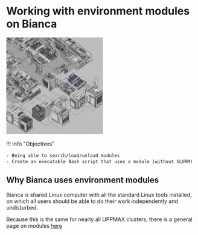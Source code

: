 # Working with environment modules on Bianca

![Working with a computer cluster module system](./img/627409_working_with_a_computer_cluster_module_system_256_x_256.png)

!!! info "Objectives" 

    - Being able to search/load/unload modules
    - Create an executable Bash script that uses a module (without SLURM)

## Why Bianca uses environment modules

Bianca is shared Linux computer with all the standard Linux tools installed,
on which all users should be able to 
do their work independently and undisturbed.

Because this is the same for nearly all UPPMAX clusters,
there is a general page on modules [here](modules.md)

